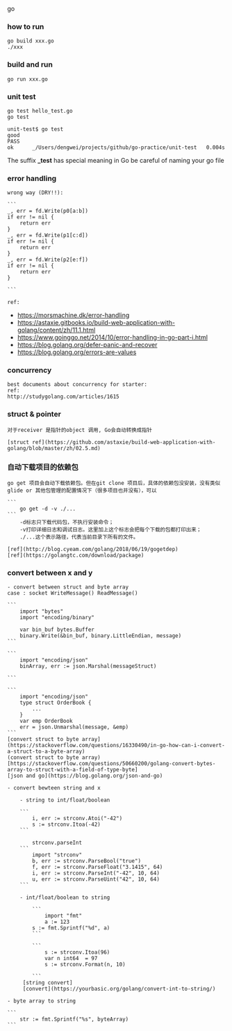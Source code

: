 go
### how to run

    go build xxx.go
    ./xxx
### build and run
    
    go run xxx.go

### unit test

    go test hello_test.go 
    go test

    unit-test$ go test
    good
    PASS
    ok      _/Users/dengwei/projects/github/go-practice/unit-test   0.004s


The suffix **_test** has special meaning in Go
be careful of naming your go file

### error handling
  
    wrong way (DRY!!):
 
    ```
    _, err = fd.Write(p0[a:b])
    if err != nil {
        return err
    }
    _, err = fd.Write(p1[c:d])
    if err != nil {
        return err
    }
    _, err = fd.Write(p2[e:f])
    if err != nil {
        return err
    }

    ```

    ref:
  - https://morsmachine.dk/error-handling
  - https://astaxie.gitbooks.io/build-web-application-with-golang/content/zh/11.1.html
  - https://www.goinggo.net/2014/10/error-handling-in-go-part-i.html
  - https://blog.golang.org/defer-panic-and-recover
  - https://blog.golang.org/errors-are-values

### concurrency

    best documents about concurrency for starter:  
    ref:
    http://studygolang.com/articles/1615 

### struct & pointer

    对于receiver 是指针的object 调用, Go会自动转换成指针

    [struct ref](https://github.com/astaxie/build-web-application-with-golang/blob/master/zh/02.5.md)

### 自动下载项目的依赖包

    go get 项目会自动下载依赖包。但在git clone 项目后，具体的依赖包没安装，没有类似glide or 其他包管理的配置情况下（很多项目也并没有），可以

    ```
        go get -d -v ./...
    ```    
        -d标志只下载代码包，不执行安装命令；
        -v打印详细日志和调试日志。这里加上这个标志会把每个下载的包都打印出来；
        ./...这个表示路径，代表当前目录下所有的文件。

    [ref](http://blog.cyeam.com/golang/2018/06/19/gogetdep)
    [ref](https://golangtc.com/download/package)


### convert between x and y

    - convert between struct and byte array
    case : socket WriteMessage() ReadMessage()
    
    ```
        import "bytes"
        import "encoding/binary"

        var bin_buf bytes.Buffer
        binary.Write(&bin_buf, binary.LittleEndian, message)
    ```

    ```
        import "encoding/json"
        binArray, err := json.Marshal(messageStruct)

    ```

    ```
        import "encoding/json"
        type struct OrderBook {
            ...
        }
        var emp OrderBook
        err = json.Unmarshal(message, &emp)
    ```
    [convert struct to byte array](https://stackoverflow.com/questions/16330490/in-go-how-can-i-convert-a-struct-to-a-byte-array)
    (convert struct to byte array)[https://stackoverflow.com/questions/50660200/golang-convert-bytes-array-to-struct-with-a-field-of-type-byte]
    [json and go](https://blog.golang.org/json-and-go)

    - convert bewteen string and x

        - string to int/float/boolean

        ```
            i, err := strconv.Atoi("-42")
            s := strconv.Itoa(-42)
        ```

            strconv.parseInt
        ```
            import "strconv"
            b, err := strconv.ParseBool("true")
            f, err := strconv.ParseFloat("3.1415", 64)
            i, err := strconv.ParseInt("-42", 10, 64)
            u, err := strconv.ParseUint("42", 10, 64)
        ```

        - int/float/boolean to string
            
            ```
                import "fmt"
                a := 123
	        s := fmt.Sprintf("%d", a)
            ```

            ```
                s := strconv.Itoa(96)
                var n int64  = 97 
                s := strconv.Format(n, 10)

            ```
         [string convert]
         [convert](https://yourbasic.org/golang/convert-int-to-string/)   

	- byte array to string
	
	```
		str := fmt.Sprintf("%s", byteArray)
	```
         


